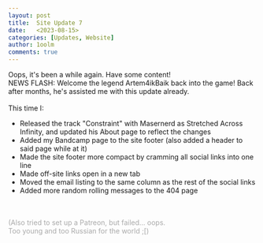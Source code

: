 ```yaml
---
layout: post
title:  Site Update 7
date:   <2023-08-15>
categories: [Updates, Website]
author: 1oolm
comments: true
---
```


Oops, it's been a while again. Have some content!<br>
NEWS FLASH: Welcome the legend Artem4ikBaik back into the game! Back after months, he's assisted me with this update already.
<br>
<br>
This time I:
- Released the track "Constraint" with Masernerd as Stretched Across Infinity, and updated his About page to reflect the changes
- Added my Bandcamp page to the site footer (also added a header to said page while at it)
- Made the site footer more compact by cramming all social links into one line
- Made off-site links open in a new tab
- Moved the email listing to the same column as the rest of the social links
- Added more random rolling messages to the 404 page
<br>
<br>
<font color="#AAAAAA">(Also tried to set up a Patreon, but failed... oops. <br>Too young and too Russian for the world ;[)</font>